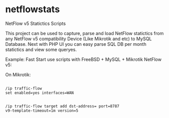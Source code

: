 # netflowstats
NetFlow v5 Statictics Scripts

This project can be used to capture, parse and load NetFlow statictics from 
any NetFlow v5 compatibility Device (Like Mikrotik and etc) to MySQL Database.
Next with PHP UI you can easy parse SQL DB per month statictics and view some queryes.

Example: Fast Start use scripts with FreeBSD + MySQL + Mikrotik NetFlow v5:

On Mikrotik:

<code>
/ip traffic-flow
set enabled=yes interfaces=WAN

/ip traffic-flow target
add dst-address=<NAS IP Address> port=8787 v9-template-timeout=1m version=5
</code>



